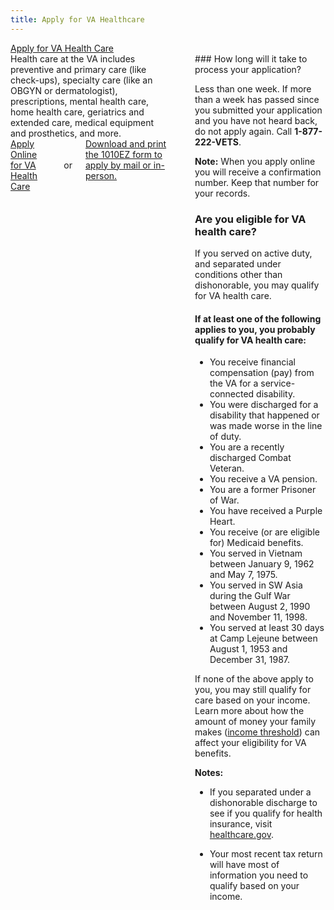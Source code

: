 ```yaml
---
title: Apply for VA Healthcare
---
```

<div class="main" role="main" markdown="0">

<div class="va-action-bar--header">
  <div class="row">
    <div class="small-12 columns">
      <a class="usa-button-primary va-button-primary" href="/healthcare/apply/application">Apply for VA Health Care</a>
    </div>
  </div>
</div>

<div class="section one" markdown="0">



<div class="primary" markdown="0">
<div class="row" markdown="0">
<div class="small-12 columns usa-content" markdown="1">
<div markdown="1">
Health care at the VA includes preventive and primary care (like check-ups), specialty care (like an OBGYN or dermatologist), prescriptions, mental health care, home health care, geriatrics and extended care, medical equipment and prosthetics, and more.
<div class="row">
    <div class="small-12 columns">
        <a class="usa-button-primary va-button-primary" href="/healthcare/apply/application">Apply Online for VA Health Care</a><br/><br/>
        or <a href="http://www.va.gov/vaforms/medical/pdf/1010EZ-fillable.pdf" target="_blank">Download and print the 1010EZ form to apply by mail or in-person.</a>
    </div>
</div>
</div>
<br/>
<div markdown="1">
### How long will it take to process your application?

Less than one week. If more than a week has passed since you submitted your application and you have not heard back, do not apply again. Call **1-877-222-VETS**.

**Note:** When you apply online you will receive a confirmation number. Keep that number for your records.

### Are you eligible for VA health care?

If you served on active duty, and separated under conditions other than dishonorable, you may qualify for VA health care.

#### If at least one of the following applies to you, you probably qualify for VA health care:

- You receive financial compensation (pay) from the VA for a service-connected disability.
- You were discharged for a disability that happened or was made worse in the line of duty.
- You are a recently discharged Combat Veteran.
- You receive a VA pension.
- You are a former Prisoner of War.
- You have received a Purple Heart.
- You receive (or are eligible for) Medicaid benefits.
- You served in Vietnam between January 9, 1962 and May 7, 1975.
- You served in SW Asia during the Gulf War between August 2, 1990 and November 11, 1998.
- You served at least 30 days at Camp Lejeune between August 1, 1953 and December 31, 1987.

If none of the above apply to you, you may still qualify for care based on your income. Learn more about how the amount of money your family makes ([income threshold](http://nationalincomelimits.vaftl.us/)) can affect your eligibility for VA benefits.

**Notes:**

- If you separated under a dishonorable discharge to see if you qualify for health insurance, visit [healthcare.gov](https://www.healthcare.gov/).

- Your most recent tax return will have most of information you need to qualify based on your income.

</div>
</div>

</div>
</div>